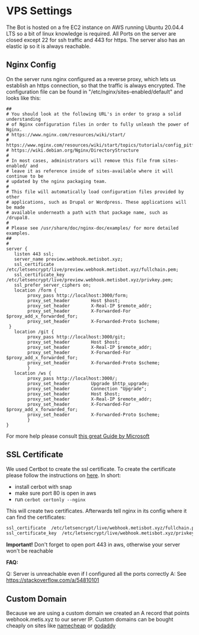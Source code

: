 # VPS Settings

The Bot is hosted on a fre EC2 instance on AWS running Ubuntu 20.04.4 LTS so a bit of linux knowledge is required.
All Ports on the server are closed except 22 for ssh traffic and 443 for https.
The server also has an elastic ip so it is always reachable.

## Nginx Config

On the server runs nginx configured as a reverse proxy, which lets us establish an https connection, so that the traffic is always encrypted.
The configuration file can be found in "/etc/nginx/sites-enabled/default" and looks like this:

```text
##
# You should look at the following URL's in order to grasp a solid understanding
# of Nginx configuration files in order to fully unleash the power of Nginx.
# https://www.nginx.com/resources/wiki/start/
# https://www.nginx.com/resources/wiki/start/topics/tutorials/config_pitfalls/
# https://wiki.debian.org/Nginx/DirectoryStructure
#
# In most cases, administrators will remove this file from sites-enabled/ and
# leave it as reference inside of sites-available where it will continue to be
# updated by the nginx packaging team.
#
# This file will automatically load configuration files provided by other
# applications, such as Drupal or Wordpress. These applications will be made
# available underneath a path with that package name, such as /drupal8.
#
# Please see /usr/share/doc/nginx-doc/examples/ for more detailed examples.
##
#
server {
   listen 443 ssl;
   server_name preview.webhook.metisbot.xyz;
   ssl_certificate  /etc/letsencrypt/live/preview.webhook.metisbot.xyz/fullchain.pem;
   ssl_certificate_key  /etc/letsencrypt/live/preview.webhook.metisbot.xyz/privkey.pem;
   ssl_prefer_server_ciphers on;
   location /form {
        proxy_pass http://localhost:3000/form;
        proxy_set_header        Host $host;
        proxy_set_header        X-Real-IP $remote_addr;
        proxy_set_header        X-Forwarded-For $proxy_add_x_forwarded_for;
        proxy_set_header        X-Forwarded-Proto $scheme;
 }
   location /git {
        proxy_pass http://localhost:3000/git;
        proxy_set_header        Host $host;
        proxy_set_header        X-Real-IP $remote_addr;
        proxy_set_header        X-Forwarded-For $proxy_add_x_forwarded_for;
        proxy_set_header        X-Forwarded-Proto $scheme;
        }
   location /ws {
        proxy_pass http://localhost:3000/;
        proxy_set_header        Upgrade $http_upgrade;
        proxy_set_header        Connection "Upgrade";
        proxy_set_header        Host $host;
        proxy_set_header        X-Real-IP $remote_addr;
        proxy_set_header        X-Forwarded-For $proxy_add_x_forwarded_for;
        proxy_set_header        X-Forwarded-Proto $scheme;
        }
}
```

For more help please consult [this great Guide by Microsoft](https://docs.microsoft.com/en-us/troubleshoot/developer/webapps/aspnetcore/practice-troubleshoot-linux/2-2-install-nginx-configure-it-reverse-proxy)

## SSL Certificate

We used Certbot to create the ssl certificate. To create the certificate please follow the instructions on [here](https://certbot.eff.org/instructions?ws=nginx&os=ubuntufocal).
In short:

- install cerbot with snap
- make sure port 80 is open in aws
- run `cerbot certonly --nginx`

This will create two certificates. Afterwards tell nginx in its config where it can find the certificates:

```bash
ssl_certificate  /etc/letsencrypt/live/webhook.metisbot.xyz/fullchain.pem;
ssl_certificate_key  /etc/letsencrypt/live/webhook.metisbot.xyz/privkey.pem; 
```

__Important!__ Don't forget to open port 443 in aws, otherwise your server won't be reachable

**FAQ:**

Q: Server is unreachable even if I configured all the ports correctly
A: See https://stackoverflow.com/a/54810101


## Custom Domain

Because we are using a custom domain we created an A record that points webhook.metis.xyz to our server IP.
Custom domains can be bought cheaply on sites like [namecheap](https://namecheap.com) or [godaddy](https://godaddy.com)
